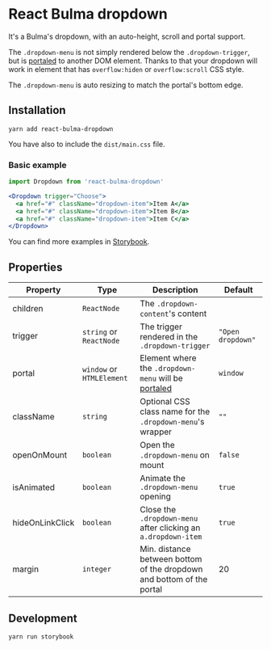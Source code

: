 # React Bulma dropdown

It's a Bulma's dropdown, with an auto-height, scroll and portal support.

The `.dropdown-menu` is not simply rendered below the `.dropdown-trigger`, but is [portaled](https://reactjs.org/docs/portals.html) to another DOM element.
Thanks to that your dropdown will work in element that has `overflow:hiden` or `overflow:scroll` CSS style.

The `.dropdown-menu` is auto resizing to match the portal's bottom edge.

## Installation

```
yarn add react-bulma-dropdown
```

You have also to include the `dist/main.css` file.

### Basic example

```jsx
import Dropdown from 'react-bulma-dropdown'

<Dropdown trigger="Choose">
  <a href="#" className="dropdown-item">Item A</a>
  <a href="#" className="dropdown-item">Item B</a>
  <a href="#" className="dropdown-item">Item C</a>
</Dropdown>
```

You can find more examples in [Storybook](https://jakub-zawislak.github.io/react-bulma-dropdown/).

## Properties

| Property        | Type                      | Description                                                                                  | Default           |
|-----------------|---------------------------|----------------------------------------------------------------------------------------------|-------------------|
| children        | `ReactNode`               | The `.dropdown-content`'s content                                                            |                   |
| trigger         | `string` or `ReactNode`   | The trigger rendered in the `.dropdown-trigger`                                              | `"Open dropdown"` |
| portal          | `window` or `HTMLElement` | Element where the `.dropdown-menu` will be [portaled](https://reactjs.org/docs/portals.html) | `window`          |
| className       | `string`                  | Optional CSS class name for the `.dropdown-menu`'s wrapper                                   | `""`              |
| openOnMount     | `boolean`                 | Open the `.dropdown-menu` on mount                                                           | `false`           |
| isAnimated      | `boolean`                 | Animate the `.dropdown-menu` opening                                                         | `true`            |
| hideOnLinkClick | `boolean`                 | Close the `.dropdown-menu` after clicking an `a.dropdown-item`                               | `true`            |
| margin          | `integer`                 | Min. distance between bottom of the dropdown and bottom of the portal                        | 20                |

## Development

```
yarn run storybook
```

